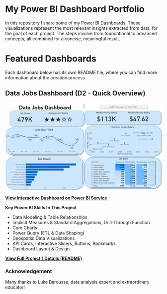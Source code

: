 # My Power BI Dashboard Portfolio

In this repository I share some of my Power BI Dashboards. These visualizations represent the most relevant insights extracted from data, for the goal of each project. The steps involve from foundational to advanced concepts, all combined for a concise, meaningful result.

# Featured Dashboards

Each dashboard below has its own README file, where you can find more information about the creation process.

## Data Jobs Dashboard (D2 - Quick Overview)

![Data Jobs DB GIF](/images/Project1_Page1.png)

[**View Interactive Dashboard on Power BI Service**](https://app.powerbi.com/links/kEtmsO-5_K?ctid=b8e8d71a-947d-41dd-81dd-8401dcc51007&pbi_source=linkShare)

**Key Power BI Skills In This Project**
* Data Modeling & Table Relationships
* Implicit Measures & Standard Aggregations, Drill-Through Function
* Core Charts
* Power Query (ETL & Data Shaping)
* Geospatial Data Visualizations
* KPI Cards, Interactive Slicers, Buttons, Bookmarks
* Dashboard Layout & Design

[**View Full Project 1 Details (README)**](/Data_Jobs_D2/README.md)

### Acknowledgement
Many thanks to Luke Barousse, data analysis expert and extraordinary educator!